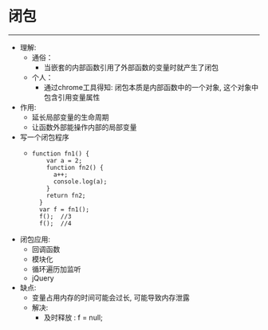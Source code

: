 # 闭包      
***

* 理解:
  * 通俗：
    * 当嵌套的内部函数引用了外部函数的变量时就产生了闭包
  * 个人：
    * 通过chrome工具得知: 闭包本质是内部函数中的一个对象, 这个对象中包含引用变量属性
* 作用:
  * 延长局部变量的生命周期
  * 让函数外部能操作内部的局部变量
* 写一个闭包程序
  * ```
    function fn1() {
        var a = 2;
        function fn2() {
          a++;
          console.log(a);
        }
        return fn2;
      }
      var f = fn1();
      f();	//3
      f();	//4
    ```
* 闭包应用:
  * 回调函数
  * 模块化
  * 循环遍历加监听
  * jQuery
* 缺点:
  * 变量占用内存的时间可能会过长, 可能导致内存泄露
  * 解决:
    * 及时释放 : f = null;
    